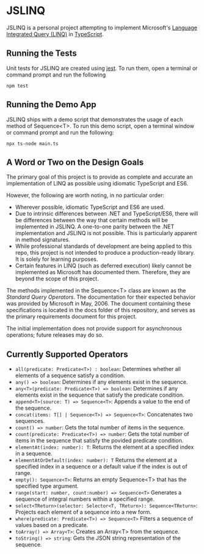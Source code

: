 # JSLINQ

JSLINQ is a personal project attempting to implement Microsoft's [Language Integrated Query (LINQ)](https://docs.microsoft.com/en-us/dotnet/standard/linq/) in [TypeScript](https://www.typescriptlang.org/docs/).

## Running the Tests

Unit tests for JSLINQ are created using [jest](https://jestjs.io/). To run them, open a terminal or command prompt and run the following

```
npm test
```

## Running the Demo App

JSLINQ ships with a demo script that demonstrates the usage of each method of Sequence&lt;T&gt;. To run this demo script, open a terminal window or command prompt and run the following:

```
npx ts-node main.ts
```

## A Word or Two on the Design Goals

The primary goal of this project is to provide as complete and accurate an implementation of LINQ as possible using idiomatic TypeScript and ES6.

However, the following are worth noting, in no particular order:

- Wherever possible, idiomatic TypeScript and ES6 are used.
- Due to intrinsic differences between .NET and TypeScript/ES6, there will be differences between the way that certain methods will be implemented in JSLINQ. A one-to-one parity between the .NET implementation and JSLINQ is not possible. This is particularly apparent in method signatures.
- While professional standards of development are being applied to this repo, this project is not intended to produce a production-ready library. It is solely for learning purposes.
- Certain features in LINQ (such as deferred execution) likely cannot be implemented as Microsoft has documented them. Therefore, they are beyond the scope of this project.

The methods implemented in the Sequence&lt;T&gt; class are known as the _Standard Query Operators_. The documentation for their expected behavior was provided by Microsoft in May, 2006. The document containing these specifications is located in the docs folder of this repository, and serves as the primary requirements document for this project.

The initial implementation does not provide support for asynchronous operations; future releases may do so.

## Currently Supported Operators

- `all(predicate: Predicate<T>) : boolean`: Determines whether all elements of a sequence satisfy a condition.
- `any() => boolean`: Determines if any elements exist in the sequence.
- `any<T>(predicate: Predicate<T>) => boolean`: Determines if any elements exist in the sequence that satisfy the predicate condition.
- `append<T>(source: T) => Sequence<T>`: Appends a value to the end of the sequence.
- `concat(items: T[] | Sequence<T>) => Sequence<T>`: Concatenates two sequences.
- `count() => number`: Gets the total number of items in the sequence.
- `count(predicate: Predicate<T>) => number`: Gets the total number of items in the sequence that satisfy the povided predicate condition.
- `elementAt(index: number): T`: Returns the element at a specified index in a sequence.
- `elementAtOrDefault(index: number): T` Returns the element at a specified index in a sequence or a default value if the index is out of range.
- `empty(): Sequence<T>`: Returns an empty Sequence&lt;T&gt; that has the specified type argument.
- `range(start: number, count:number) => Sequence<T>` Generates a sequence of integral numbers within a specified range.
- `select<TReturn>(selector: Selector<T, TReturn>): Sequence<TReturn>`: Projects each element of a sequence into a new form.
- `where(predicate: Predicate<T>) => Sequence<T>` Filters a sequence of values based on a predicate.
- `toArray() => Array<T>`: Creates an Array&lt;T&gt; from the sequence.
- `toString() => string`: Gets the JSON string representation of the sequence.
